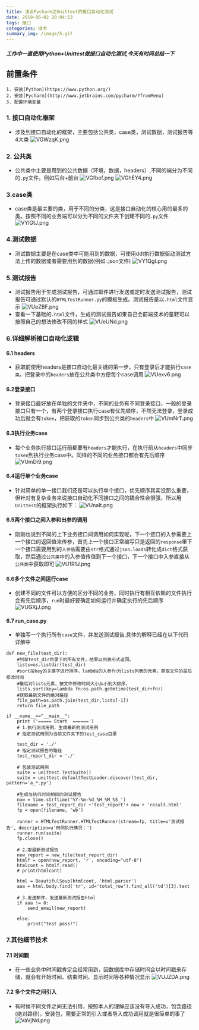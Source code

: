 ```yaml
---
title: 浅谈Pycharm之Unittest的接口自动化测试
date: 2019-06-02 20:04:13
tags: 接口
categories: 技术
summary_img: /image/5.gif
---
```



##### 工作中一直使用Python+Unittest做接口自动化测试,今天有时间总结一下

## 前置条件
```
1. 安装[Python](https://www.python.org/)
2. 安装[Pycharm](http://www.jetbrains.com/pycharm/?fromMenu)
3. 配置环境变量
```

### 1. 接口自动化框架
* 涉及到接口自动化的框架，主要包括公共类，case类，测试数据，测试报告等4大类
![VGWzqK.png](https://s2.ax1x.com/2019/06/02/VGWzqK.png)

### 2. 公共类
* 公共类中主要是用到的公共数据（环境，数据，headers）,不同的端分为不同的`.py`文件。例如后台+前台
![VGfbef.png](https://s2.ax1x.com/2019/06/02/VGfbef.png)
![VGhEY4.png](https://s2.ax1x.com/2019/06/02/VGhEY4.png)

### 3.case类
* case类是最主要的类，用于不同的分类，这是接口自动化的核心用的最多的类。按照不同的业务端可以分为不同的文件夹下创建不同的`.py`文件
![VYlGtJ.png](https://s2.ax1x.com/2019/06/03/VYlGtJ.png)

### 4.测试数据
* 测试数据主要是在case类中可能用到的数据，可使用ddt执行数据驱动测试方法上传的数据或者需要用到的数据(例如:.json文件)
![VY1QgI.png](https://s2.ax1x.com/2019/06/03/VY1QgI.png)

### 5.测试报告
* 测试报告用于生成测试报告，可通过邮件进行发送或定时发送测试报告，测试报告可通过默认的`HTMLTestRunner.py`的模板生成。测试报告是以`.html`文件显示
![VUeZBF.png](https://s2.ax1x.com/2019/06/05/VUeZBF.png)
* 查看一下基础的`.html`文件，生成的测试报告如果自己会前端技术的童鞋可以按照自己的想法修改不同的样式
![VUeUNd.png](https://s2.ax1x.com/2019/06/05/VUeUNd.png)

### 6.详细解析接口自动化逻辑
#### 6.1 headers
* 获取前使用headers是接口自动化最关键的第一步，只有登录后才能执行`case类`。把登录中的`headers`放在公共类中方便每个case调用
![VUexv6.png](https://s2.ax1x.com/2019/06/05/VUexv6.png)

#### 6.2登录接口
* 登录接口最好放在单独的文件夹中，不同的业务有不同登录接口，一般的登录接口只有一个，有两个登录接口执行case有优先顺序，不然无法登录，登录成功后就会有`token`，把获取的`token`同步到公共类的`headers`中
![VUmNrT.png](https://s2.ax1x.com/2019/06/05/VUmNrT.png)

#### 6.3执行业务case
* 每个业务执行接口运行前都要有`headers`才能执行，在执行前从`headers`中同步`token`到执行业务case中。同样的不同的业务接口都会有先后顺序
![VUmDi9.png](https://s2.ax1x.com/2019/06/05/VUmDi9.png)

#### 6.4运行单个业务case
* 针对简单的单一接口我们还是可以执行单个接口，优先顺序其实没那么重要，但针对有复杂业务来说接口自动化不同接口之间的耦合性会很强，所以用`Unittest`的框架执行如下：
![VUnalt.png](https://s2.ax1x.com/2019/06/05/VUnalt.png)

#### 6.5两个接口之间入参和出参的调用
* 刚刚也说到不同的上下业务接口间调用如何实现呢，下一个接口的入参需要上一个接口的返回值来传参，首先上一个接口正常编写只是返回的`response`里下一个接口需要用到的`入参值`需要由`str`格式通过`json.loads`转化成`dict`格式获取，然后通过`公共类`中的入参值传值到下一个接口，下一个接口中入参直接从`公共类`中获取即可
![VU1R1J.png](https://s2.ax1x.com/2019/06/05/VU1R1J.png)

#### 6.6多个文件之间运行case
* 创建不同的文件可以方便的区分不同的业务，同时执行有相互依赖的文件执行会有先后顺序，`run`时最好要确定如何运行并确定执行的先后顺序
![VUGXjJ.png](https://s2.ax1x.com/2019/06/05/VUGXjJ.png)

#### 6.7 run_case.py
* 单独写一个执行所有`case`文件，并发送测试报告,具体的解释已经在以下代码详解中
```
def new_file(test_dir):
    #列举test_dir目录下的所有文件，结果以列表形式返回。
    lists=os.listdir(test_dir)
    #sort按key的关键字进行排序，lambda的入参fn为lists列表的元素，获取文件的最后修改时间
    #最后对lists元素，按文件修改时间大小从小到大排序。
    lists.sort(key=lambda fn:os.path.getmtime(test_dir+fn))
    #获取最新文件的绝对路径
    file_path=os.path.join(test_dir,lists[-1])
    return file_path

if __name__=="__main__":
    print ('===== Start  ======')
    # 1.执行测试用例，生成最新的测试用例
    # 指定测试用例为当前文件夹下的test_case目录

    test_dir = './'
    # 指定测试报告的路径
    test_report_dir = './'

    # 包装测试用例
    suite = unittest.TestSuite()
    suite = unittest.defaultTestLoader.discover(test_dir, pattern='a_*.py')

    #生成与执行时间相同的测试报告
    now = time.strftime('%Y-%m-%d_%H_%M_%S_')
    filename = test_report_dir +'test_report'+ now + 'result.html'
    fp = open(filename, 'wb')

    runner = HTMLTestRunner.HTMLTestRunner(stream=fp, title=u'测试报告', description=u'用例执行情况：')
    runner.run(suite)
    fp.close()

    # 2.取最新测试报告
    new_report = new_file(test_report_dir)
    htmlf = open(new_report, 'r', encoding="utf-8")
    htmlcont = htmlf.read()
    # print(htmlcont)

    html = BeautifulSoup(htmlcont, 'html.parser')
    aaa = html.body.find('tr', id='total_row').find_all('td')[3].text

    # 3.发送邮件，发送最新测试报告html
    if aaa != 0:
        send_email(new_report)

    else:
        print("test pass!")
```

### 7.其他细节技术
#### 7.1 时间戳
* 在一些业务中时间戳肯定会经常用到，因数据库中存储时间会以时间戳来存储，就会有开始时间、结束时间、显示时间等各种情况显示
![VUJZDA.png](https://s2.ax1x.com/2019/06/05/VUJZDA.png)

#### 7.2 多个文件之间引入
* 有时候不同文件之间无法引用，按照本人的理解应该没有导入成功，包含路径(绝对路径)，安装包，需要正常的引入或者导入成功调用就是很简单的事了
![VaVjNd.png](https://s2.ax1x.com/2019/06/06/VaVjNd.png)










  